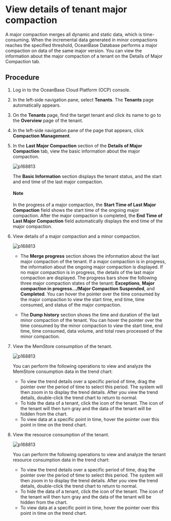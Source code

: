 # View details of tenant major compaction

A major compaction merges all dynamic and static data, which is time-consuming. When the incremental data generated in minor compactions reaches the specified threshold, OceanBase Database performs a major compaction on data of the same major version. You can view the information about the major compaction of a tenant on the Details of Major Compaction tab.

## Procedure

1. Log in to the OceanBase Cloud Platform (OCP) console.

2. In the left-side navigation pane, select **Tenants**. The **Tenants** page automatically appears.

3. On the **Tenants** page, find the target tenant and click its name to go to the **Overview** page of the tenant.

4. In the left-side navigation pane of the page that appears, click **Compaction Management**.

5. In the **Last Major Compaction** section of the **Details of Major Compaction** tab, view the basic information about the major compaction.

    ![p168813](https://obbusiness-private.oss-cn-shanghai.aliyuncs.com/doc/img/ocp/%E7%A7%9F%E6%88%B7%E4%BF%A1%E6%81%AF.png)

    The **Basic Information** section displays the tenant status, and the start and end time of the last major compaction.

   <main id="notice" type='explain'>
    <h4>Note</h4>
    <p>In the progress of a major compaction, the <strong>Start Time of Last Major Compaction</strong> field shows the start time of the ongoing major compaction. After the major compaction is completed, the <strong>End Time of Last Major Compaction</strong> field automatically displays the end time of the major compaction. </p>
   </main>

6. View details of a major compaction and a minor compaction.

   ![p168813](https://obbusiness-private.oss-cn-shanghai.aliyuncs.com/doc/img/ocp/434/01061443.png)

     * The **Merge progress** section shows the information about the last major compaction of the tenant. If a major compaction is in progress, the information about the ongoing major compaction is displayed. If no major compaction is in progress, the details of the last major compaction are displayed. The progress bars show the following three major compaction states of the tenant: **Exceptions**, **Major compaction in progress.../Major Compaction Suspended**, and **Completed**.
     You can hover the pointer over the time consumed by the major compaction to view the start time, end time, time consumed, and status of the major compaction.

     * The **Dump history** section shows the time and duration of the last minor compaction of the tenant.
      You can hover the pointer over the time consumed by the minor compaction to view the start time, end time, time consumed, data volume, and total rows processed of the minor compaction.

7. View the MemStore consumption of the tenant.

    ![p168813](https://obbusiness-private.oss-cn-shanghai.aliyuncs.com/doc/img/ocp/%E7%A7%9F%E6%88%B7M%E6%B6%88%E8%80%97.png)

    You can perform the following operations to view and analyze the MemStore consumption data in the trend chart:

    * To view the trend details over a specific period of time, drag the pointer over the period of time to select this period. The system will then zoom in to display the trend details. After you view the trend details, double-click the trend chart to return to normal.
    * To hide the data of a tenant, click the icon of the tenant. The icon of the tenant will then turn gray and the data of the tenant will be hidden from the chart.
    * To view data at a specific point in time, hover the pointer over this point in time on the trend chart.

8. View the resource consumption of the tenant.

    ![p168813](https://obbusiness-private.oss-cn-shanghai.aliyuncs.com/doc/img/ocp/%E7%A7%9F%E6%88%B7%E8%B5%84%E6%BA%90.png)

    You can perform the following operations to view and analyze the tenant resource consumption data in the trend chart:

    * To view the trend details over a specific period of time, drag the pointer over the period of time to select this period. The system will then zoom in to display the trend details. After you view the trend details, double-click the trend chart to return to normal.
    * To hide the data of a tenant, click the icon of the tenant. The icon of the tenant will then turn gray and the data of the tenant will be hidden from the chart.
    * To view data at a specific point in time, hover the pointer over this point in time on the trend chart.
